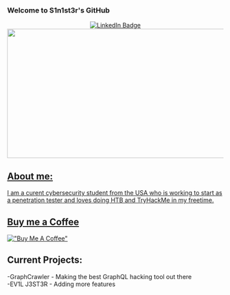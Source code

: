 ### Welcome to S1n1st3r's GitHub
<div id="header" align="center">
  <img src="https://komarev.com/ghpvc/?username=gsmith257-cyber&style=flat-square&color=blue" alt=""/>
 </div>

<div id="badges" align="center">
  <a href="https://www.linkedin.com/in/grant-smith-129240199/">
    <img src="https://img.shields.io/badge/LinkedIn-blue?style=for-the-badge&logo=linkedin&logoColor=white" alt="LinkedIn Badge"/>
</div>

<div align="center">
  <img src="https://media.giphy.com/media/dWesBcTLavkZuG35MI/giphy.gif" width="600" height="300"/>
</div>
 
<h2>About me:</h2>
I am a curent cybersecurity student from the USA who is working to start as a penetration tester and loves doing HTB and TryHackMe in my freetime.
  
## Buy me a Coffee

[!["Buy Me A Coffee"](https://www.buymeacoffee.com/assets/img/custom_images/orange_img.png)](https://www.buymeacoffee.com/S1n1st3r)
  
<h2>Current Projects:</h2>
-GraphCrawler - Making the best GraphQL hacking tool out there
<div>
-EV1L J3ST3R - Adding more features

<!--
**gsmith257-cyber/gsmith257-cyber** is a ✨ _special_ ✨ repository because its `README.md` (this file) appears on your GitHub profile.

Here are some ideas to get you started:

- 🔭 I’m currently working on ...
- 🌱 I’m currently learning ...
- 👯 I’m looking to collaborate on ...
- 🤔 I’m looking for help with ...
- 💬 Ask me about ...
- 📫 How to reach me: ...
- 😄 Pronouns: ...
- ⚡ Fun fact: ...
-->
